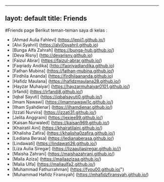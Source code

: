 ---
layot: default
title: Friends
----
#Friends page 
Berikut teman-teman saya di kelas : 
- [Ahmad Aulia Fahlevi] (https://lepii1.github.io/)
- [Alvi Syahril] (https://alvi0syahril.github.io)
- [Bunga Alfa Zahrah] (https://bunga-hub.github.io/)
- [Deva Risny] (http://devarisny.github.io)
- [Faizul Abrar] (https://faizul-abrar.github.io/)
- [Faqriady Andika] (http://faqriyadiandika.github.io)
- [Fathan Mubina] (https://fathan-mubina.github.io/)
- [Firdhila Ananda] (https://firdhilaananda.github.io)
- [Hafidz Maulana] (https://hafidzmaulana28.github.io/)
- [Hayzar Muhaiyar] (https://hayzarmuhaiyar0101.github.io/)
- [Irfandi] (https://irfandi8.github.io/)
- [Iqbal Sayuti] (https://iqbalsayuti0.github.io/)
- [Imam Nawawi] (https://imamnawawi1c.github.io/)
- [Ilham Syahdienar] (https://ilhamdienar.github.io/)
- [Izzati Nurvira] (https://izzati31.github.io/)
- [Jelita Anggraini] (https://jexiee99.github.io/)
- [Kaisan Nurwaled] (https://kaisan969.github.io/)
- [Khairatil Aini] (https://khairatilaini.github.io/)
- [Khalisha Zafira] (https://khalisha0zafira.github.io/)
- [Lediana Berasa] (https://ledianaberasa.github.io/)
- [Lindawati] (https://lindawati26.github.io/)
- [Liza Aulia Siregar] (https://lizaauliasiregar.github.io//)
- [Maisha Zahrani] (https://maishazahrani.github.io/)
- [Maila Aziza] (https://mailaazizaa.github.io/)
- [Malia Ulfa] (https://maliaulfa2.github.io/)
- [Muhammad Fathurrahman] (https://fyou00.github.io/")
- [Muhammad Hafidz Firansyah] (https://mhafidzfiransyah.github.io/)